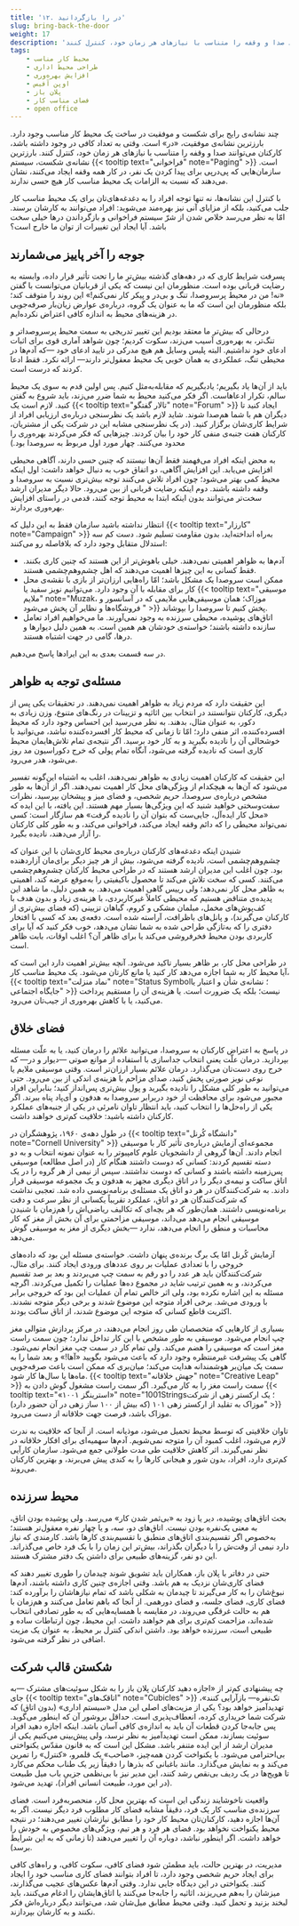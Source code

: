 ```yaml
---
title: '۱۲. در را بازگردانید'
slug: bring-back-the-door
weight: 17
description: 'وقتی به تعداد کافی در وجود داشته باشد، کارکنان می‌توانند صدا و وقفه را متناسب با نیازهای هر زمان خود، کنترل کنند.'
tags:
    - محیط کار مناسب
    - طراحی محیط اداری
    - افزایش بهره‌وری
    - اوپن آفیس
    - پلان باز
    - فضای مناسب کار
    - open office
---
```


چند نشانه‌ی رایج برای شکست و موفقیت در ساخت یک محیط کار مناسب وجود دارد. بارزترین نشانه‌ی موفقیت، «در» است. وقتی به تعداد کافی در وجود داشته باشد، کارکنان می‌توانند صدا و وقفه را متناسب با نیازهای هر زمان خود، کنترل کنند. بارزترین نشانه‌ی شکست، سیستم {{< tooltip text="فراخوانی" note="Paging" >}} است. سازمان‌هایی که پی‌در‌پی برای پیدا کردن یک نفر، در کار همه وقفه ایجاد می‌کنند، نشان می‌دهند که نسبت به الزامات یک محیط مناسب کار هیچ حسی ندارند.

با کنترل این نشانه‌ها، نه تنها توجه افراد را به دغدغه‌های‌تان برای یک محیط مناسب کار جلب می‌کنید، بلکه از مزایای آنی نیز بهره‌مند می‌شوید: افراد می‌توانند به کارشان برسند. امّا به نظر می‌رسد خلاص شدن از شرّ سیستم فراخوانی و بازگرداندن درها خیلی سخت باشد. آیا ایجاد این تغییرات از توان ما خارج است؟

## جوجه را آخر پاییز می‌شمارند

پسرفت شرایط کاری که در دهه‌های گذشته بیش‌ترِ ما را تحت تأثیر قرار داده، وابسته به رضایت قربانی بوده است. منظورمان این نیست که یکی از قربانیان می‌توانست با گفتن «نه! من در محیط پرسروصدا، تنگ و بی‌در و پیکر کار نمی‌کنم!» این روند را متوقف کند؛ بلکه منظورمان این است که ما به عنوان یک گروه، درباره‌ی عوارض زیان‌بار صرفه‌جویی در هزینه‌های محیط به اندازه کافی اعتراض نکرده‌ایم.

درحالی که بیش‌تر ما معتقد بودیم این تغییر تدریجی به سمت محیط پرسروصداتر و تنگ‌تر، به بهره‌وری آسیب می‌زند، سکوت کردیم؛ چون شواهد آماری قوی برای اثبات ادعای خود نداشتیم. البته پلیس وسایل هم هیچ مدرکی در تایید ادعای خود —که آدم‌ها در محیطی تنگ، عملکردی به همان خوبی یک محیط معقول‌تر دارند— ارائه نکرد. فقط ادعا کردند که درست است.

باید از آن‌ها یاد بگیریم؛ یادبگیریم که مقابله‌به‌مثل کنیم. پس اولین قدم به سوی یک محیط سالم، تکرار ادعاهاست. اگر فکر می‌کنید محیط به شما ضرر می‌زند، باید شروع به گفتن کنید. لازم است یک {{< tooltip text="تالار گفتگو" note="Forum" >}} ایجاد کنید تا دیگران هم با شما هم‌صدا شوند. شاید لازم باشد یک نظرسنجی درباره‌ی ارزیابی افراد از شرایط کاری‌شان برگزار کنید. (در یک نظرسنجی مشابه این در شرکت یکی از مشتریان، کارکنان هفت جنبه‌ی منفی کار خود را بیان کردند. چیزهایی که فکر می‌کردند بهره‌وری را محدود می‌کنند. چهار مورد اول مربوط به سروصدا بود.)

به محض اینکه افراد می‌فهمند فقط آن‌ها نیستند که چنین حسی دارند، آگاهی محیطی افزایش می‌یابد. این افزایش آگاهی، دو اتفاق خوب به دنبال خواهد داشت: اول اینکه محیط کمی بهتر می‌شود؛ چون افراد تلاش می‌کنند توجه بیش‌تری نسبت به سروصدا و وقفه داشته باشند. دوم اینکه رضایت قربانی از بین می‌رود. حالا دیگر مدیران ارشد سخت‌تر می‌توانند بدون اینکه ابتدا به محیط توجه کنند، قدمی در راستای افزایش بهره‌وری بردارند.

انتظار نداشته باشید سازمان فقط به این دلیل که {{< tooltip text="کارزار" note="Campaign" >}} به‌راه انداخته‌اید، بدون مقاومت تسلیم شود. دست کم سه استدلال متقابل وجود دارد که بلافاصله رو می‌کنند:

* آدم‌ها به ظواهر اهمیتی نمی‌دهند. خیلی باهوش‌تر از این هستند که چنین کاری بکنند. فقط کسانی به این چیزها اهمیت می‌دهند که اهل چشم‌وهم‌چشمی هستند.
* ممکن است سروصدا یک مشکل باشد؛ امّا راه‌هایی ارزان‌تر از بازی با نقشه‌ی محل کار برای مقابله با آن وجود دارد. می‌توانیم نویز سفید یا {{< tooltip text="موسیقی ملایم" note="Muzak، موزاک؛ همان موسیقی‌هایی ملایمی که در آسانسور و فروشگاه‌ها و نظایر آن پخش می‌شود " >}} پخش کنیم تا سروصدا را بپوشاند.
* اتاق‌های پوشیده، محیطی سرزنده به وجود نمی‌آورند. ما می‌خواهیم افراد تعامل سازنده داشته باشند؛ خواسته‌ی خودشان هم همین است. به همین دلیل دیوارها و درها، گامی در جهت اشتباه هستند.

در سه قسمت بعدی به این ایرادها پاسخ می‌دهیم.

## مسئله‌ی توجه به ظواهر

این حقیقت دارد که مردم زیاد به ظواهر اهمیت نمی‌دهند. در تحقیقات یکی پس از دیگری، کارکنان نتوانستند در انتخاب بین اثاثیه و تزیینات در رنگ‌های متنوع، وزن زیادی به دکور، به عنوان مثال، بدهند. به نظر می‌رسید این احساس وجود دارد که محیط افسرده‌کننده، اثر منفی دارد؛ امّا تا زمانی که محیط کار افسرده‌کننده نباشد، می‌توانید با خوشحالی آن را نادیده بگیرید و به کار خود برسید. اگر نتیجه‌ی تمام تلاش‌هایمان محیط کاری است که نادیده گرفته می‌شود، آنگاه تمام پولی که خرج دکوراسیون مد روز می‌شود، هدر می‌رود.

این حقیقت که کارکنان اهمیت زیادی به ظواهر نمی‌دهند، اغلب به اشتباه این‌گونه تفسیر می‌شود که آن‌ها به هیچکدام از ویژگی‌های محل کار اهمیت نمی‌دهند. اگر از آن‌ها به طور مشخص درباره‌ی سروصدا، حریم شخصی، و فضای میز و پیشخان بپرسید، نظرات سفت‌وسختی خواهید شنید که این ویژگی‌ها بسیار مهم هستند. این یافته، با این ایده که «محل کار ایده‌آل، جایی‌ست که بتوان آن را نادیده گرفت» هم سازگار است: کسی نمی‌تواند محیطی را که دائم وقفه ایجاد می‌کند، فراخوانی می‌کند، و به طور کلی کارکنان را آزار می‌دهند، نادیده بگیرد.

شنیدن اینکه دغدغه‌های کارکنان درباره‌ی محیط کاری‌شان با این عنوان که چشم‌وهم‌چشمی است، نادیده گرفته می‌شود، بیش از هر چیز دیگر برای‌مان آزاردهنده بود. چون اغلب این مدیران ارشد هستند که در طراحی محیط کارکنان چشم‌وهم‌چشمی می‌کنند. کسی که سخت تلاش می‌کند تا محصول باکیفیتی را به‌موقع عرضه کند، اهمیتی به ظاهر محل کار نمی‌دهد؛ ولی رییس گاهی اهمیت می‌دهد. به همین دلیل، ما شاهد این پدیده‌ی متناقض هستیم که محیطی کاملاً غیرکاربردی، با هزینه‌ی زیاد و بدون هدف با کف‌پوش‌های مخمل، مبلمان مشکی و کروم، گیاهان تزیینی (که فضای بیش‌تری از کارکنان می‌گیرند)، و پانل‌های باظرافت، آراسته شده است. دفعه‌ی بعد که کسی با افتخار دفتری را که به‌تازگی طراحی شده به شما نشان می‌دهد، خوب فکر کنید که آیا برای کاربردی بودن محیط فخرفروشی می‌کند یا برای ظاهر آن؟ اغلب اوقات، بابت ظاهر است.

در طراحی محل کار، بر ظاهر بسیار تاکید می‌شود. آنچه بیش‌تر اهمیت دارد این است که آیا محیط کار به شما اجازه می‌دهد کار کنید یا مانع کارتان می‌شود. یک محیط مناسب کار، {{< tooltip text="نماد منزلت" note="Status Symbol؛ نشانه‌ی شأن و اعتبار یا جایگاه اجتماعی" >}} نیست؛ بلکه یک ضرورت است. یا هزینه‌ی آن را مستقیم پرداخت می‌کنید، یا با کاهش بهره‌وری از جیب‌تان می‌رود.

## فضای خلاق

در پاسخ به اعتراض کارکنان به سروصدا، می‌توانید علائم را درمان کنید، یا به علّت مسئله بپردازید. درمان علّت یعنی انتخاب جداسازی با استفاده از موانع صوتی —دیوار و در— که خرج روی دست‌تان می‌گذارد. درمان علائم بسیار ارزان‌تر است. وقتی موسیقی ملایم یا نوعی نویز صورتی پخش کنید، صدای مزاحم با هزینه‌ی اندکی از بین می‌رود. حتی می‌توانید به طور کلی مشکل را نادیده بگیرید و پول بیش‌تری پس‌انداز کنید؛ بنابراین افراد مجبور می‌شود برای محافظت از خود دربرابر سروصدا به هدفون و آی‌پاد پناه ببرند. اگر یکی از راه‌حل‌ها را انتخاب کنید، باید انتظار تاوان نامرئی در یکی از جنبه‌های عملکرد کارکنان داشته باشید: خلاقیت کم‌تری خواهند داشت.

در طول دهه‌ی ۱۹۶۰، پژوهشگران در {{< tooltip text="دانشگاه کُرنل" note="Cornell University" >}} مجموعه‌ای آزمایش درباره‌ی تأثیر کار با موسیقی انجام دادند. آن‌ها گروهی از دانشجویان علوم کامپیوتر را به عنوان نمونه انتخاب و به دو دسته تقسیم کردند: کسانی که دوست داشتند هنگام کار (در اصل مطالعه) موسیقی پس‌زمینه داشته باشند و کسانی که دوست نداشتند. سپس از نیمی از هر گروه را در یک اتاق ساکت و نیمه‌ی دیگر را در اتاق دیگری مجهز به هدفون و یک مجموعه موسیقی قرار دادند. به شرکت‌کنندگان در هر دو اتاق یک مسئله‌ی برنامه‌نویسی داده شد. تعجبی نداشت که شرکت‌کنندگان هر دو اتاق، عملکرد تقریباً یکسانی از نظر سرعت و دقت برنامه‌نویسی داشتند. همان‌طور که هر بچه‌ای که تکالیف ریاضی‌اش را هم‌زمان با شنیدن موسیقی انجام می‌دهد می‌داند، موسیقی مزاحمتی برای آن بخش از مغز که کار محاسبات و منطق را انجام می‌دهد، ندارد —بخش دیگری از مغز به موسیقی گوش می‌دهد.

آزمایش کُرنل امّا یک برگ برنده‌ی پنهان داشت. خواسته‌ی مسئله این بود که داده‌های خروجی را با تعدادی عملیات بر روی عددهای ورودی ایجاد کنند. برای مثال، شرکت‌کنندگان باید هر عدد را دو رقم به سمت چپ می‌بردند و بعد بر صد تقسیم می‌کردند، و به همین ترتیب شاید در مجموع ده‌ها عملیات را تکمیل می‌کردند. اگرچه مسئله به این اشاره نکرده بود، ولی اثر خالص تمام آن عملیات این بود که خروجی برابر با ورودی می‌شد. برخی افراد متوجه این موضوع شدند و برخی دیگر متوجه نشدند. اکثریت قاطع کسانی که متوجه این موضوع شدند، از اتاق ساکت بودند.

بسیاری از کارهایی که متخصصان طی روز انجام می‌دهند، در مرکز پردازش متوالی مغز چپ انجام می‌شود. موسیقی به طور مشخص با این کار تداخل ندارد؛ چون سمت راست مغز است که موسیقی را هضم می‌کند. ولی تمام کار در سمت چپ مغز انجام نمی‌شود. گاهی یک پیشرفت غیرمنتظره وجود دارد که باعث می‌شود بگویید «آها!» و بعد شما را به سمت یک میان‌بر هوشمندانه هدایت می‌کند؛ میان‌بری که ممکن است باعث صرفه‌جویی ماه‌ها یا سال‌ها کار شود. {{< tooltip text="جهش خلاقانه" note="Creative Leap" >}} سمت راست مغز را به کار می‌گیرد. اگر سمت راست مشغول گوش دادن به {{< tooltip text="«۱۰۰۱ استرینگز»" note="1001Strings؛ یک ارکستر زهی از شرکت موزاک به تقلید از ارکستر زهی ۱۰۱ (که بیش از ۱۰۰ ساز زهی در آن حضور دارد)" >}} موزاک باشد، فرصت جهت خلاقانه از دست می‌رود.

تاوان خلاقیتی که توسط محیط تحمیل می‌شود، موذیانه است. از آنجا که خلاقیت به ندرت لازم می‌شود، اغلب کمبود آن را متوجه نمی‌شویم. آدم‌ها سهمیه‌ای برای افکار خلاقانه در نظر نمی‌گیرند. اثر کاهش خلاقیت طی مدت طولانی جمع می‌شود. سازمان کارآیی کم‌تری دارد، افراد، بدون شور و هیجانی کارها را به کندی پیش می‌برند، و بهترین کارکنان می‌روند.

## محیط سرزنده

بحث اتاق‌های پوشیده، دیر یا زود به «بی‌ثمر شدن کار» می‌رسد. ولی پوشیده بودن اتاق، به معنی یک‌نفره بودن نیست. اتاق‌های دو، سه، و یا چهار نفره معقول‌تر هستند؛ به‌خصوص اگر تقسیم‌بندی اتاق‌های منطبق با تقسیم‌بندی کارها باشد. کارمندی که نیاز دارد نیمی از وقت‌ش را با دیگران بگذراند، بیش‌تر این زمان را با یک فرد خاص می‌گذراند. این دو نفر، گزینه‌های طبیعی برای داشتن یک دفتر مشترک هستند.

حتی در دفاتر با پلان باز، همکاران باید تشویق شوند چیدمان را طوری تغییر دهند که فضای کاری‌شان نزدیک به هم باشد. وقتی اجازه‌ی چنین کاری داشته باشند، آدم‌ها نبوغ‌شان را به کار می‌گیرند تا چیدمان به شکلی باشد که تمام نیازهاشان را برآورده کند: فضای کاری، فضای جلسه، و فضای دورهمی. از آنجا که باهم تعامل می‌کنند و هم‌زمان با هم به حالت غرقگی می‌روند، در مقایسه با همسایه‌هایی که به طور تصادفی انتخاب شده‌اند، مزاحمت کم‌تری برای هم خواهند داشت. این محیط، چون ارتباطات ساده و طبیعی است، سرزنده خواهد بود. داشتن اندکی کنترل بر محیط، به عنوان یک مزیت اضافی در نظر گرفته می‌شود.

## شکستن قالب شرکت

چه پیشنهادی کم‌تر از «اجازه دهید کارکنان پلان باز را به شکل سوئیت‌های مشترک —به جای {{< tooltip text="اتاقک‌های" note="Cubicles" >}} تک‌نفره— بازآرایی کنند»، تهدیدآمیز خواهد بود؟ یکی از مزیت‌های اصلی این مدل «سیستم اداری» (بدون اتاق) که شرکت شما خریداری کرده، انعطاف‌پذیری است. حداقل بروشور آن که اینطور می‌گوید. پس جابه‌جا کردن قطعات آن باید به اندازه‌ی کافی آسان باشد. اینکه اجازه دهید افراد سوئیت بسازند، ممکن است تهدیدآمیز به نظر نرسد، ولی پیش‌بینی می‌کنیم یکی از مدیران ارشد از این ایده متنفر باشد. مشکل این است که به قانون مقدّس یکنواختی بی‌احترامی می‌شود. با یکنواخت کردن همه‌چیز، «صاحب» یک قلمرو، «کنترل» را تمرین می‌کند و به نمایش می‌گذارد. مانند باغبانی که بذرها را دقیقاً زیر یک طناب محکم می‌کارد تا هویج‌ها در یک ردیف بی‌نقص رشد کنند، این مدیر نیز با بی‌نظمی جزییِ باب میل طبیعت (در این مورد، طبیعت انسانی افراد)، تهدید می‌شود.

واقعیت ناخوشایند زندگی این است که بهترین محل کار، منحصربه‌فرد است. فضای سرزنده‌ی مناسب کار یک فرد، دقیقاً مشابه فضای کار مطلوب فرد دیگر نیست. اگر به آن‌ها اجازه دهید، کارکنان‌تان محیط کار خود را مطابق نیازشان تغییر می‌دهند؛ در نتیجه محیط یکنواخت نخواهد بود. فضای هر فرد و هر تیم، ویژگی‌های مخصوص به خودش را خواهد داشت. اگر اینطور نباشد، دوباره آن را تغییر می‌دهند (تا زمانی که به این شرایط برسد).

مدیریت، در بهترین حالت، باید مطمئن شود فضای کافی، سکوت کافی، و راه‌های کافی برای ایجاد حریم شخصی وجود دارد، تا افراد بتوانند فضای کاری مناسب خود را ایجاد کنند. یکنواختی در این دیدگاه جایی ندارد. وقتی آدم‌ها عکس‌های عجیب می‌گذارند، میزشان را به‌هم می‌ریزند، اثاثیه را جابه‌جا می‌کنند یا اتاق‌هایشان را ادغام می‌کنند، باید لبخند بزنید و تحمل کنید. وقتی محیط مطابق میل‌شان شد، می‌توانند دیگر درباره‌اش فکر نکنند و به کارشان بپردازند.
